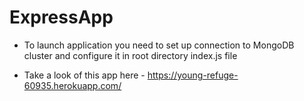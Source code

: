 
# ExpressApp

* To launch application you need to set up connection to MongoDB cluster and configure it in root directory index.js file

* Take a look of this app here - https://young-refuge-60935.herokuapp.com/

